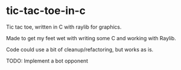 # tic-tac-toe-in-c
Tic tac toe, written in C with raylib for graphics. 

Made to get my feet wet with writing some C
and working with Raylib.

Code could use a bit of cleanup/refactoring,
but works as is.

TODO:
Implement a bot opponent
